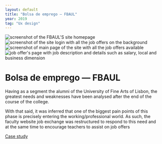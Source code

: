 ```yaml
---
layout: default
title: "Bolsa de emprego — FBAUL"
year: 2019
tag: "Ux design"
---
```

<div class="slider">
	<img src="{{ site.baseurl }}/assets/images/bolsa_de_emprego/1.png" alt="screenshot of the FBAUL'S site homepage">
	<img src="{{ site.baseurl }}/assets/images/bolsa_de_emprego/2.png" alt="screenshot of the site login with all the job offers on the background">
	<img src="{{ site.baseurl }}/assets/images/bolsa_de_emprego/3.png" alt="screenshot of main page of the site with all the job offers available">
	<img src="{{ site.baseurl }}/assets/images/bolsa_de_emprego/4.png" alt="job offer's page with job description and details such as salary, local and business dimension">
</div>

<h1>Bolsa de emprego — FBAUL</h1>

<p>Having as a segment the alumni of the University of Fine Arts of Lisbon, the greatest needs and weaknesses have been analysed after the end of the course of the college.</p>
<p>With that said, it was inferred that one of the biggest pain points of this phase is precisely entering the working/professional world. As such, the faculty website job exchange was restructured to respond to this need and at the same time to encourage teachers to assist on job offers</p>

<a href="https://www.behance.net/gallery/89483957/Bolsa-de-emprego-FBAUL">Case study</a>